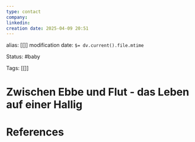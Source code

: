 ```yaml
---
type: contact
company: 
linkedin: 
creation date: 2025-04-09 20:51
---
```

alias: [[]]
modification date: `$= dv.current().file.mtime`

Status: #baby 

Tags: [[]]

# Zwischen Ebbe und Flut - das Leben auf einer Hallig



















# References
